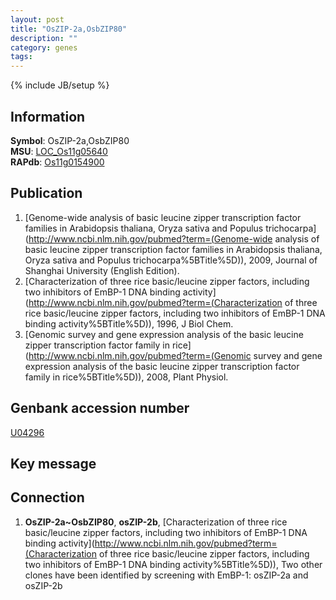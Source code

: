 ```yaml
---
layout: post
title: "OsZIP-2a,OsbZIP80"
description: ""
category: genes
tags: 
---
```

{% include JB/setup %}

## Information
__Symbol__: OsZIP-2a,OsbZIP80  
__MSU__: [LOC_Os11g05640](http://rice.plantbiology.msu.edu/cgi-bin/ORF_infopage.cgi?orf=LOC_Os11g05640)  
__RAPdb__: [Os11g0154900](http://rapdb.dna.affrc.go.jp/viewer/gbrowse_details/irgsp1?name=Os11g0154900)  

## Publication
1. [Genome-wide analysis of basic leucine zipper transcription factor families in Arabidopsis thaliana, Oryza sativa and Populus trichocarpa](http://www.ncbi.nlm.nih.gov/pubmed?term=(Genome-wide analysis of basic leucine zipper transcription factor families in Arabidopsis thaliana, Oryza sativa and Populus trichocarpa%5BTitle%5D)), 2009, Journal of Shanghai University (English Edition).
2. [Characterization of three rice basic/leucine zipper factors, including two inhibitors of EmBP-1 DNA binding activity](http://www.ncbi.nlm.nih.gov/pubmed?term=(Characterization of three rice basic/leucine zipper factors, including two inhibitors of EmBP-1 DNA binding activity%5BTitle%5D)), 1996, J Biol Chem.
3. [Genomic survey and gene expression analysis of the basic leucine zipper transcription factor family in rice](http://www.ncbi.nlm.nih.gov/pubmed?term=(Genomic survey and gene expression analysis of the basic leucine zipper transcription factor family in rice%5BTitle%5D)), 2008, Plant Physiol.

## Genbank accession number
[U04296](http://www.ncbi.nlm.nih.gov/nuccore/U04296)

## Key message

## Connection
1. __OsZIP-2a~OsbZIP80__, __osZIP-2b__, [Characterization of three rice basic/leucine zipper factors, including two inhibitors of EmBP-1 DNA binding activity](http://www.ncbi.nlm.nih.gov/pubmed?term=(Characterization of three rice basic/leucine zipper factors, including two inhibitors of EmBP-1 DNA binding activity%5BTitle%5D)),  Two other clones have been identified by screening with EmBP-1: osZIP-2a and osZIP-2b


